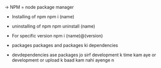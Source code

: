 -> NPM = node package manager 

- Installing of npm 
npm i (name)

- uninstalling of npm
npm uninstall (name)

- For specific version
npm i (name)@(version)

- packages 
packages and packages ki dependencies 
            
- devdependencies 
ase packages jo sirf development k time kam aye   or development or upload k baad kam nahi ayenge n  
